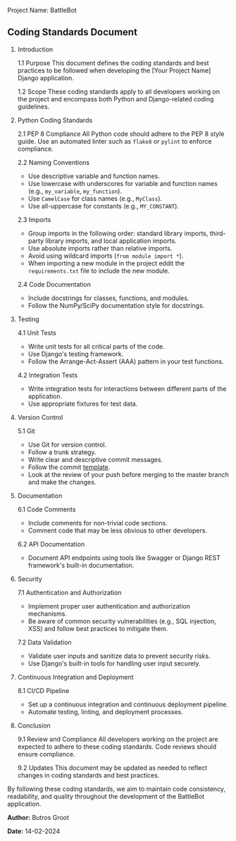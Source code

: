 Project Name: BattleBot

## Coding Standards Document

1. Introduction

    1.1 Purpose
    This document defines the coding standards and best practices to be followed when developing the [Your Project Name] Django application.

    1.2 Scope
    These coding standards apply to all developers working on the project and encompass both Python and Django-related coding guidelines.

2. Python Coding Standards

    2.1 PEP 8 Compliance
    All Python code should adhere to the PEP 8 style guide. Use an automated linter such as `flake8` or `pylint` to enforce compliance.

    2.2 Naming Conventions
    - Use descriptive variable and function names.
    - Use lowercase with underscores for variable and function names (e.g., `my_variable`, `my_function`).
    - Use `CamelCase` for class names (e.g., `MyClass`).
    - Use all-uppercase for constants (e.g., `MY_CONSTANT`).

    2.3 Imports
    - Group imports in the following order: standard library imports, third-party library imports, and local application imports.
    - Use absolute imports rather than relative imports.
    - Avoid using wildcard imports (`from module import *`).
    - When importing a new module in the project eddit the `requirements.txt` file to include the new module.

    2.4 Code Documentation
    - Include docstrings for classes, functions, and modules.
    - Follow the NumPy/SciPy documentation style for docstrings.

3. Testing

    4.1 Unit Tests
    - Write unit tests for all critical parts of the code.
    - Use Django's testing framework.
    - Follow the Arrange-Act-Assert (AAA) pattern in your test functions.

    4.2 Integration Tests
    - Write integration tests for interactions between different parts of the application.
    - Use appropriate fixtures for test data.

4. Version Control

    5.1 Git
    - Use Git for version control.
    - Follow a trunk strategy.
    - Write clear and descriptive commit messages.
    - Follow the commit [template](/docs/commit_template.md).
    - Look at the review of your push before merging to the master branch and make the changes.

5. Documentation

    6.1 Code Comments
    - Include comments for non-trivial code sections.
    - Comment code that may be less obvious to other developers.

    6.2 API Documentation
    - Document API endpoints using tools like Swagger or Django REST framework's built-in documentation.

6. Security

    7.1 Authentication and Authorization
    - Implement proper user authentication and authorization mechanisms.
    - Be aware of common security vulnerabilities (e.g., SQL injection, XSS) and follow best practices to mitigate them.

    7.2 Data Validation
    - Validate user inputs and sanitize data to prevent security risks.
    - Use Django's built-in tools for handling user input securely.

7. Continuous Integration and Deployment

    8.1 CI/CD Pipeline
    - Set up a continuous integration and continuous deployment pipeline.
    - Automate testing, linting, and deployment processes.

8. Conclusion

    9.1 Review and Compliance
    All developers working on the project are expected to adhere to these coding standards. Code reviews should ensure compliance.

    9.2 Updates
    This document may be updated as needed to reflect changes in coding standards and best practices.

By following these coding standards, we aim to maintain code consistency, readability, and quality throughout the development of the BattleBot application.

**Author:** Butros Groot

**Date:** 14-02-2024
